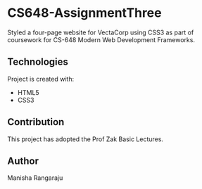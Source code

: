 # CS648-AssignmentThree
Styled a four-page website for VectaCorp using CSS3 as part of coursework for CS-648 Modern Web Development Frameworks.

## Technologies
Project is created with:
* HTML5
* CSS3

## Contribution
This project has adopted the Prof Zak Basic Lectures.

## Author
Manisha Rangaraju
